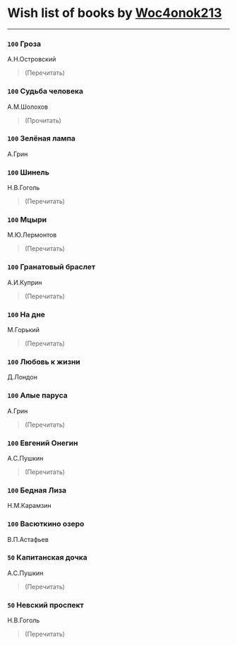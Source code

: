 # Wish list of books by [Woc4onok213](https://plus.google.com/u/0/103474005216004236389/)
---

### `100` Гроза
А.Н.Островский
> (Перечитать)

### `100` Судьба человека
А.М.Шолохов
> (Прочитать)

### `100` Зелёная лампа
А.Грин

### `100` Шинель
Н.В.Гоголь
> (Перечитать)

### `100` Мцыри
М.Ю.Лермонтов
> (Перечитать)

### `100` Гранатовый браслет
А.И.Куприн
> (Перечитать)

### `100` На дне
М.Горький
> (Перечитать)

### `100` Любовь к жизни
Д.Лондон

### `100` Алые паруса
А.Грин
> (Перечитать)

### `100` Евгений Онегин
А.С.Пушкин
> (Перечитать)

### `100` Бедная Лиза
Н.М.Карамзин

### `100` Васюткино озеро
В.П.Астафьев

### `50` Капитанская дочка
А.С.Пушкин
> (Перечитать)

### `50` Невский проспект
Н.В.Гоголь
> (Перечитать)

